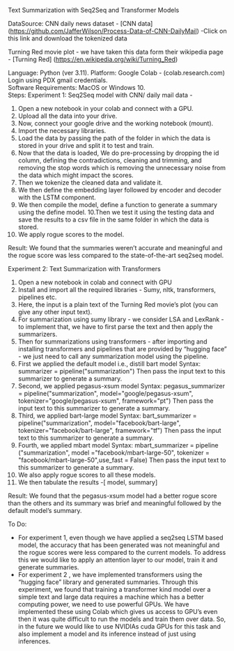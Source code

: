 Text Summarization with Seq2Seq and Transformer Models 

DataSource: CNN daily news dataset - [CNN data] (https://github.com/JafferWilson/Process-Data-of-CNN-DailyMail)  -Click on this link and download the tokenized data

Turning Red movie plot - we have taken this data form their wikipedia page - [Turning Red] (https://en.wikipedia.org/wiki/Turning_Red)

Language: Python  (ver 3.11). 
Platform:  Google Colab - (colab.research.com) Login using PDX gmail credentials.    
Software Requirements:  MacOS or Windows 10.  
Steps:
Experiment 1: Seq2Seq model with CNN/ daily mail data - 
1. Open a new notebook in your colab and connect with a GPU. 
2. Upload all the data into your drive.
3. Now, connect your google drive and the working notebook (mount). 
4. Import the necessary libraries.
5. Load the data by passing the path of the folder in which the data is stored in your drive and split it to test and train. 
6. Now that the data is loaded, We do pre-processing by dropping the id column, defining the contradictions, cleaning and trimming, and removing the stop words which is removing the unnecessary noise from the data which might impact the scores. 
7. Then we tokenize the cleaned data and validate it. 
8. We then define the embedding layer followed by encoder and decoder with the LSTM component. 
9. We then compile the model, define a function to generate a summary using the define model. 
10.Then we test it using the testing data and save the results to a csv file in the same folder in which the data is stored. 
11. We  apply rogue scores to the model.

Result: We found that the summaries weren’t accurate and meaningful and the rogue score was less compared to the state-of-the-art seq2seq model.

Experiment 2: Text Summarization with Transformers
1. Open a new notebook in colab and connect with GPU 
2. Install and import all the required libraries - Sumy, nltk, transformers, pipelines etc.
3. Here, the input is a plain text of the Turning Red movie’s plot (you can give any other input text).
4. For summarization using sumy library - we consider LSA and LexRank - to implement that, we have to first parse the text and then apply the summarizers. 
5. Then for summarizations using transformers - after importing and installing transformers and pipelines that are provided by “hugging face” - we just need to call any summarization model using the pipeline. 
6. First we applied the default model i.e., distill bart model 
Syntax:  summarizer = pipeline("summarization")
Then pass the input text to this summarizer to generate a summary. 
7. Second, we applied pegasus-xsum model
Syntax: pegasus_summarizer = pipeline("summarization", model="google/pegasus-xsum", tokenizer="google/pegasus-xsum", framework="pt")
Then pass the input text to this summarizer to generate a summary.
8. Third, we applied bart-large model
Syntax:  bart_summarizer = pipeline("summarization", model="facebook/bart-large", tokenizer="facebook/bart-large", framework="tf")
Then pass the input text to this summarizer to generate a summary.
9. Fourth, we applied mbart model
Syntax: mbart_summarizer = pipeline ("summarization", model ="facebook/mbart-large-50", tokenizer = "facebook/mbart-large-50",use_fast = False)
Then pass the input text to this summarizer to generate a summary.
10. We also apply rogue scores to all these models. 
11. We then tabulate the results -[ model, summary]

Result:  We found that the pegasus-xsum model had a better rogue score than the others and its summary was brief and meaningful followed by the default model’s summary. 

To Do:

* For experiment 1, even though we have applied a seq2seq LSTM based model, the accuracy that has been generated was not meaningful and the rogue scores were less compared to the current models. To address this we would like to apply an attention layer to our model, train it and generate summaries. 
* For experiment 2 , we have implemented transformers using the “hugging face” library and generated summaries. Through this experiment, we found that training a transformer kind model over a simple text and large data requires a machine which has a better computing power, we need to use powerful GPUs. We have implemented these using Colab which gives us access to GPU’s even then it was quite difficult to run the models and train them over data. So, in the future we would like to use NVIDIAs  cuda GPUs for this task and also implement a model and its inference instead of just using inferences. 


